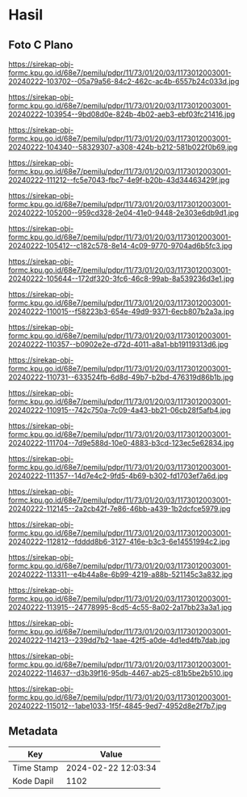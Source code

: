 # Hasil

## Foto C Plano

https://sirekap-obj-formc.kpu.go.id/68e7/pemilu/pdpr/11/73/01/20/03/1173012003001-20240222-103702--05a79a56-84c2-462c-ac4b-6557b24c033d.jpg

https://sirekap-obj-formc.kpu.go.id/68e7/pemilu/pdpr/11/73/01/20/03/1173012003001-20240222-103954--9bd08d0e-824b-4b02-aeb3-ebf03fc21416.jpg

https://sirekap-obj-formc.kpu.go.id/68e7/pemilu/pdpr/11/73/01/20/03/1173012003001-20240222-104340--58329307-a308-424b-b212-581b022f0b69.jpg

https://sirekap-obj-formc.kpu.go.id/68e7/pemilu/pdpr/11/73/01/20/03/1173012003001-20240222-111212--fc5e7043-fbc7-4e9f-b20b-43d34463429f.jpg

https://sirekap-obj-formc.kpu.go.id/68e7/pemilu/pdpr/11/73/01/20/03/1173012003001-20240222-105200--959cd328-2e04-41e0-9448-2e303e6db9d1.jpg

https://sirekap-obj-formc.kpu.go.id/68e7/pemilu/pdpr/11/73/01/20/03/1173012003001-20240222-105412--c182c578-8e14-4c09-9770-9704ad6b5fc3.jpg

https://sirekap-obj-formc.kpu.go.id/68e7/pemilu/pdpr/11/73/01/20/03/1173012003001-20240222-105644--172df320-3fc6-46c8-99ab-8a539236d3e1.jpg

https://sirekap-obj-formc.kpu.go.id/68e7/pemilu/pdpr/11/73/01/20/03/1173012003001-20240222-110015--f58223b3-654e-49d9-9371-6ecb807b2a3a.jpg

https://sirekap-obj-formc.kpu.go.id/68e7/pemilu/pdpr/11/73/01/20/03/1173012003001-20240222-110357--b0902e2e-d72d-4011-a8a1-bb19119313d6.jpg

https://sirekap-obj-formc.kpu.go.id/68e7/pemilu/pdpr/11/73/01/20/03/1173012003001-20240222-110731--633524fb-6d8d-49b7-b2bd-476319d86b1b.jpg

https://sirekap-obj-formc.kpu.go.id/68e7/pemilu/pdpr/11/73/01/20/03/1173012003001-20240222-110915--742c750a-7c09-4a43-bb21-06cb28f5afb4.jpg

https://sirekap-obj-formc.kpu.go.id/68e7/pemilu/pdpr/11/73/01/20/03/1173012003001-20240222-111704--7d9e588d-10e0-4883-b3cd-123ec5e62834.jpg

https://sirekap-obj-formc.kpu.go.id/68e7/pemilu/pdpr/11/73/01/20/03/1173012003001-20240222-111357--14d7e4c2-9fd5-4b69-b302-fd1703ef7a6d.jpg

https://sirekap-obj-formc.kpu.go.id/68e7/pemilu/pdpr/11/73/01/20/03/1173012003001-20240222-112145--2a2cb42f-7e86-46bb-a439-1b2dcfce5979.jpg

https://sirekap-obj-formc.kpu.go.id/68e7/pemilu/pdpr/11/73/01/20/03/1173012003001-20240222-112812--fdddd8b6-3127-416e-b3c3-6e14551994c2.jpg

https://sirekap-obj-formc.kpu.go.id/68e7/pemilu/pdpr/11/73/01/20/03/1173012003001-20240222-113311--e4b44a8e-6b99-4219-a88b-521145c3a832.jpg

https://sirekap-obj-formc.kpu.go.id/68e7/pemilu/pdpr/11/73/01/20/03/1173012003001-20240222-113915--24778995-8cd5-4c55-8a02-2a17bb23a3a1.jpg

https://sirekap-obj-formc.kpu.go.id/68e7/pemilu/pdpr/11/73/01/20/03/1173012003001-20240222-114213--239dd7b2-1aae-42f5-a0de-4d1ed4fb7dab.jpg

https://sirekap-obj-formc.kpu.go.id/68e7/pemilu/pdpr/11/73/01/20/03/1173012003001-20240222-114637--d3b39f16-95db-4467-ab25-c81b5be2b510.jpg

https://sirekap-obj-formc.kpu.go.id/68e7/pemilu/pdpr/11/73/01/20/03/1173012003001-20240222-115012--1abe1033-1f5f-4845-9ed7-4952d8e2f7b7.jpg


## Metadata

| Key        | Value               |
| ---------- | ------------------- |
| Time Stamp | 2024-02-22 12:03:34 |
| Kode Dapil | 1102                |



